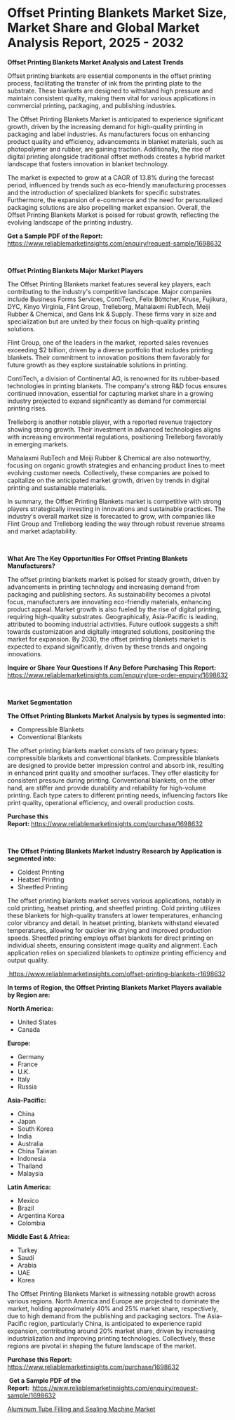 <p><h1>Offset Printing Blankets Market Size, Market Share and Global Market Analysis Report, 2025 - 2032</h1></p><p><strong>Offset Printing Blankets Market Analysis and Latest Trends</strong></p>
<p><p>Offset printing blankets are essential components in the offset printing process, facilitating the transfer of ink from the printing plate to the substrate. These blankets are designed to withstand high pressure and maintain consistent quality, making them vital for various applications in commercial printing, packaging, and publishing industries.</p><p>The Offset Printing Blankets Market is anticipated to experience significant growth, driven by the increasing demand for high-quality printing in packaging and label industries. As manufacturers focus on enhancing product quality and efficiency, advancements in blanket materials, such as photopolymer and rubber, are gaining traction. Additionally, the rise of digital printing alongside traditional offset methods creates a hybrid market landscape that fosters innovation in blanket technology.</p><p>The market is expected to grow at a CAGR of 13.8% during the forecast period, influenced by trends such as eco-friendly manufacturing processes and the introduction of specialized blankets for specific substrates. Furthermore, the expansion of e-commerce and the need for personalized packaging solutions are also propelling market expansion. Overall, the Offset Printing Blankets Market is poised for robust growth, reflecting the evolving landscape of the printing industry.</p></p>
<p><strong>Get a Sample PDF of the Report:&nbsp;</strong> <a href="https://www.reliablemarketinsights.com/enquiry/request-sample/1698632?utm_campaign=3183&utm_medium=2&utm_source=Github&utm_content=ia&utm_term=27032025&utm_id=offset-printing-blankets">https://www.reliablemarketinsights.com/enquiry/request-sample/1698632</a></p>
<p>&nbsp;</p>
<p><strong>Offset Printing Blankets Major Market Players</strong></p>
<p><p>The Offset Printing Blankets market features several key players, each contributing to the industry's competitive landscape. Major companies include Business Forms Services, ContiTech, Felix Böttcher, Kruse, Fujikura, DYC, Kinyo Virginia, Flint Group, Trelleborg, Mahalaxmi RubTech, Meiji Rubber & Chemical, and Gans Ink & Supply. These firms vary in size and specialization but are united by their focus on high-quality printing solutions.</p><p>Flint Group, one of the leaders in the market, reported sales revenues exceeding $2 billion, driven by a diverse portfolio that includes printing blankets. Their commitment to innovation positions them favorably for future growth as they explore sustainable solutions in printing.</p><p>ContiTech, a division of Continental AG, is renowned for its rubber-based technologies in printing blankets. The company's strong R&D focus ensures continued innovation, essential for capturing market share in a growing industry projected to expand significantly as demand for commercial printing rises.</p><p>Trelleborg is another notable player, with a reported revenue trajectory showing strong growth. Their investment in advanced technologies aligns with increasing environmental regulations, positioning Trelleborg favorably in emerging markets.</p><p>Mahalaxmi RubTech and Meiji Rubber & Chemical are also noteworthy, focusing on organic growth strategies and enhancing product lines to meet evolving customer needs. Collectively, these companies are poised to capitalize on the anticipated market growth, driven by trends in digital printing and sustainable materials.</p><p>In summary, the Offset Printing Blankets market is competitive with strong players strategically investing in innovations and sustainable practices. The industry's overall market size is forecasted to grow, with companies like Flint Group and Trelleborg leading the way through robust revenue streams and market adaptability.</p></p>
<p>&nbsp;</p>
<p><strong>What Are The Key Opportunities For Offset Printing Blankets Manufacturers?</strong></p>
<p><p>The offset printing blankets market is poised for steady growth, driven by advancements in printing technology and increasing demand from packaging and publishing sectors. As sustainability becomes a pivotal focus, manufacturers are innovating eco-friendly materials, enhancing product appeal. Market growth is also fueled by the rise of digital printing, requiring high-quality substrates. Geographically, Asia-Pacific is leading, attributed to booming industrial activities. Future outlook suggests a shift towards customization and digitally integrated solutions, positioning the market for expansion. By 2030, the offset printing blankets market is expected to expand significantly, driven by these trends and ongoing innovations.</p></p>
<p><strong>Inquire or Share Your Questions If Any Before Purchasing This Report:</strong> <a href="https://www.reliablemarketinsights.com/enquiry/pre-order-enquiry/1698632?utm_campaign=3183&utm_medium=2&utm_source=Github&utm_content=ia&utm_term=27032025&utm_id=offset-printing-blankets">https://www.reliablemarketinsights.com/enquiry/pre-order-enquiry/1698632</a></p>
<p>&nbsp;</p>
<p><strong>Market Segmentation</strong></p>
<p><strong>The Offset Printing Blankets Market Analysis by types is segmented into:</strong></p>
<p><ul><li>Compressible Blankets</li><li>Conventional Blankets</li></ul></p>
<p><p>The offset printing blankets market consists of two primary types: compressible blankets and conventional blankets. Compressible blankets are designed to provide better impression control and absorb ink, resulting in enhanced print quality and smoother surfaces. They offer elasticity for consistent pressure during printing. Conventional blankets, on the other hand, are stiffer and provide durability and reliability for high-volume printing. Each type caters to different printing needs, influencing factors like print quality, operational efficiency, and overall production costs.</p></p>
<p><strong>Purchase this Report:&nbsp;</strong><a href="https://www.reliablemarketinsights.com/purchase/1698632?utm_campaign=3183&utm_medium=2&utm_source=Github&utm_content=ia&utm_term=27032025&utm_id=offset-printing-blankets">https://www.reliablemarketinsights.com/purchase/1698632</a></p>
<p>&nbsp;</p>
<p><strong>The Offset Printing Blankets Market Industry Research by Application is segmented into:</strong></p>
<p><ul><li>Coldest Printing</li><li>Heatset Printing</li><li>Sheetfed Printing</li></ul></p>
<p><p>The offset printing blankets market serves various applications, notably in cold printing, heatset printing, and sheetfed printing. Cold printing utilizes these blankets for high-quality transfers at lower temperatures, enhancing color vibrancy and detail. In heatset printing, blankets withstand elevated temperatures, allowing for quicker ink drying and improved production speeds. Sheetfed printing employs offset blankets for direct printing on individual sheets, ensuring consistent image quality and alignment. Each application relies on specialized blankets to optimize printing efficiency and output quality.</p></p>
<p><a href="https://www.reliablemarketinsights.com/offset-printing-blankets-r1698632?utm_campaign=3183&utm_medium=2&utm_source=Github&utm_content=ia&utm_term=27032025&utm_id=offset-printing-blankets">&nbsp;https://www.reliablemarketinsights.com/offset-printing-blankets-r1698632</a></p>
<p><strong>In terms of Region, the Offset Printing Blankets Market Players available by Region are:</strong></p>
<p>
    <p> <strong> North America: </strong>
        <ul>
            <li>United States</li>
            <li>Canada</li>
        </ul>
        </p> 
    <p> <strong> Europe: </strong>
        <ul>
            <li>Germany</li>
            <li>France</li>
            <li>U.K.</li>
            <li>Italy</li>
            <li>Russia</li>
        </ul>
        </p> 
    <p> <strong> Asia-Pacific: </strong>
        <ul>
            <li>China</li>
            <li>Japan</li>
            <li>South Korea</li>
            <li>India</li>
            <li>Australia</li>
            <li>China Taiwan</li>
            <li>Indonesia</li>
            <li>Thailand</li>
            <li>Malaysia</li>
        </ul>
        </p> 
    <p> <strong> Latin America: </strong>
        <ul>
            <li>Mexico</li>
            <li>Brazil</li>
            <li>Argentina Korea</li>
            <li>Colombia</li>
        </ul>
        </p> 
    <p> <strong> Middle East & Africa: </strong>
        <ul>
            <li>Turkey</li>
            <li>Saudi</li>
            <li>Arabia</li>
            <li>UAE</li>
            <li>Korea</li>
        </ul>
    </p>
    </p>
<p><p>The Offset Printing Blankets Market is witnessing notable growth across various regions. North America and Europe are projected to dominate the market, holding approximately 40% and 25% market share, respectively, due to high demand from the publishing and packaging sectors. The Asia-Pacific region, particularly China, is anticipated to experience rapid expansion, contributing around 20% market share, driven by increasing industrialization and improving printing technologies. Collectively, these regions are pivotal in shaping the future landscape of the market.</p></p>
<p><strong>Purchase this Report: </strong><a href="https://www.reliablemarketinsights.com/purchase/1698632?utm_campaign=3183&utm_medium=2&utm_source=Github&utm_content=ia&utm_term=27032025&utm_id=offset-printing-blankets">https://www.reliablemarketinsights.com/purchase/1698632</a></p>
<p>&nbsp;<strong>Get a Sample PDF of the Report:&nbsp;&nbsp;</strong><a href="https://www.reliablemarketinsights.com/enquiry/request-sample/1698632?utm_campaign=3183&utm_medium=2&utm_source=Github&utm_content=ia&utm_term=27032025&utm_id=offset-printing-blankets">https://www.reliablemarketinsights.com/enquiry/request-sample/1698632</a></p>
<p><strong></strong></p>
<p><p><a href="https://github.com/miottaredlin79/Market-Research-Report-List-1/blob/main/aluminum-tube-filling-and-sealing-machine-market.md?utm_campaign=3183&utm_medium=2&utm_source=Github&utm_content=ia&utm_term=27032025&utm_id=offset-printing-blankets">Aluminum Tube Filling and Sealing Machine Market</a></p></p>